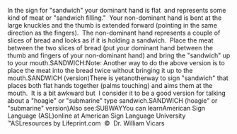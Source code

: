 In the sign for "sandwich" your dominant hand is flat  and represents 
	some kind of meat or "sandwich filling."  Your non-dominant hand is 
	bent at the large knuckles and the thumb is extended forward (pointing in 
	the same direction as the fingers).  The non-dominant hand represents a 
	couple of slices of bread and looks as if it is holding a sandwich.  
	Place the meat between the two slices of bread (put your dominant hand 
	between the thumb and fingers of your non-dominant hand) and bring the 
	"sandwich" up to your mouth.SANDWICH:Note: Another way to do the above version is to place the meat 
			into the bread twice without bringing it up to the mouth.SANDWICH (version)There is yetanotherway to sign "sandwich" that places both 
			flat hands together (palms touching) and aims them at the mouth.  
			It is a bit awkward but  I consider it to be a good version for 
			talking about a "hoagie" or "submarine" type sandwich.SANDWICH (hoagie" or "submarine" version)Also see:SUBWAYYou can learnAmerican Sign Language (ASL)online at American Sign Language University ™ASLresources by Lifeprint.com  ©  Dr. William Vicars